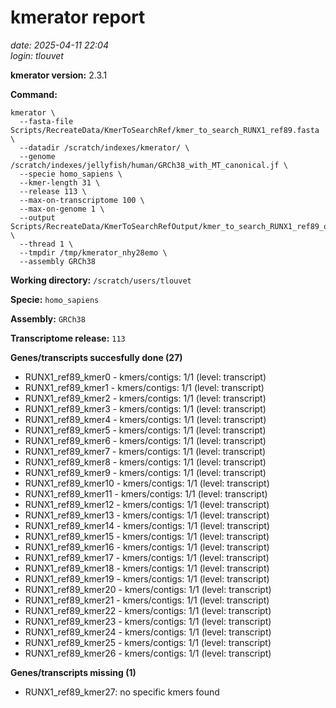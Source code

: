 # kmerator report
*date: 2025-04-11 22:04*  
*login: tlouvet*

**kmerator version:** 2.3.1

**Command:**

```
kmerator \
  --fasta-file Scripts/RecreateData/KmerToSearchRef/kmer_to_search_RUNX1_ref89.fasta \
  --datadir /scratch/indexes/kmerator/ \
  --genome /scratch/indexes/jellyfish/human/GRCh38_with_MT_canonical.jf \
  --specie homo_sapiens \
  --kmer-length 31 \
  --release 113 \
  --max-on-transcriptome 100 \
  --max-on-genome 1 \
  --output Scripts/RecreateData/KmerToSearchRefOutput/kmer_to_search_RUNX1_ref89_output \
  --thread 1 \
  --tmpdir /tmp/kmerator_nhy28emo \
  --assembly GRCh38
```

**Working directory:** `/scratch/users/tlouvet`

**Specie:** `homo_sapiens`

**Assembly:** `GRCh38`

**Transcriptome release:** `113`

**Genes/transcripts succesfully done (27)**

- RUNX1_ref89_kmer0 - kmers/contigs: 1/1 (level: transcript)
- RUNX1_ref89_kmer1 - kmers/contigs: 1/1 (level: transcript)
- RUNX1_ref89_kmer2 - kmers/contigs: 1/1 (level: transcript)
- RUNX1_ref89_kmer3 - kmers/contigs: 1/1 (level: transcript)
- RUNX1_ref89_kmer4 - kmers/contigs: 1/1 (level: transcript)
- RUNX1_ref89_kmer5 - kmers/contigs: 1/1 (level: transcript)
- RUNX1_ref89_kmer6 - kmers/contigs: 1/1 (level: transcript)
- RUNX1_ref89_kmer7 - kmers/contigs: 1/1 (level: transcript)
- RUNX1_ref89_kmer8 - kmers/contigs: 1/1 (level: transcript)
- RUNX1_ref89_kmer9 - kmers/contigs: 1/1 (level: transcript)
- RUNX1_ref89_kmer10 - kmers/contigs: 1/1 (level: transcript)
- RUNX1_ref89_kmer11 - kmers/contigs: 1/1 (level: transcript)
- RUNX1_ref89_kmer12 - kmers/contigs: 1/1 (level: transcript)
- RUNX1_ref89_kmer13 - kmers/contigs: 1/1 (level: transcript)
- RUNX1_ref89_kmer14 - kmers/contigs: 1/1 (level: transcript)
- RUNX1_ref89_kmer15 - kmers/contigs: 1/1 (level: transcript)
- RUNX1_ref89_kmer16 - kmers/contigs: 1/1 (level: transcript)
- RUNX1_ref89_kmer17 - kmers/contigs: 1/1 (level: transcript)
- RUNX1_ref89_kmer18 - kmers/contigs: 1/1 (level: transcript)
- RUNX1_ref89_kmer19 - kmers/contigs: 1/1 (level: transcript)
- RUNX1_ref89_kmer20 - kmers/contigs: 1/1 (level: transcript)
- RUNX1_ref89_kmer21 - kmers/contigs: 1/1 (level: transcript)
- RUNX1_ref89_kmer22 - kmers/contigs: 1/1 (level: transcript)
- RUNX1_ref89_kmer23 - kmers/contigs: 1/1 (level: transcript)
- RUNX1_ref89_kmer24 - kmers/contigs: 1/1 (level: transcript)
- RUNX1_ref89_kmer25 - kmers/contigs: 1/1 (level: transcript)
- RUNX1_ref89_kmer26 - kmers/contigs: 1/1 (level: transcript)


**Genes/transcripts missing (1)**

- RUNX1_ref89_kmer27: no specific kmers found
